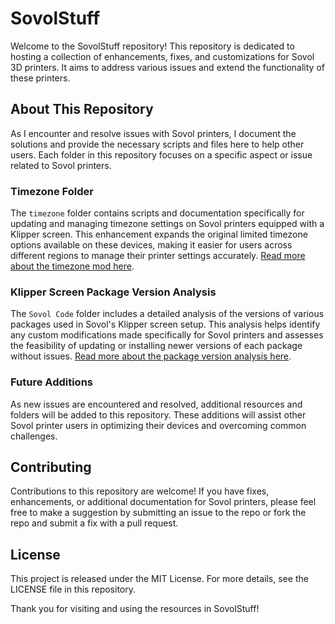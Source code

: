 # SovolStuff

Welcome to the SovolStuff repository! This repository is dedicated to hosting a collection of enhancements, fixes, and customizations for Sovol 3D printers. It aims to address various issues and extend the functionality of these printers.

## About This Repository

As I encounter and resolve issues with Sovol printers, I document the solutions and provide the necessary scripts and files here to help other users. Each folder in this repository focuses on a specific aspect or issue related to Sovol printers.

### Timezone Folder

The `timezone` folder contains scripts and documentation specifically for updating and managing timezone settings on Sovol printers equipped with a Klipper screen. This enhancement expands the original limited timezone options available on these devices, making it easier for users across different regions to manage their printer settings accurately. [Read more about the timezone mod here](timezone/readme.md).

### Klipper Screen Package Version Analysis

The `Sovol Code` folder includes a detailed analysis of the versions of various packages used in Sovol's Klipper screen setup. This analysis helps identify any custom modifications made specifically for Sovol printers and assesses the feasibility of updating or installing newer versions of each package without issues. [Read more about the package version analysis here](Sovol%20Code/readme.md).

### Future Additions

As new issues are encountered and resolved, additional resources and folders will be added to this repository. These additions will assist other Sovol printer users in optimizing their devices and overcoming common challenges.

## Contributing

Contributions to this repository are welcome! If you have fixes, enhancements, or additional documentation for Sovol printers, please feel free to make a suggestion by submitting an issue to the repo or fork the repo and submit a fix with a pull request.

## License

This project is released under the MIT License. For more details, see the LICENSE file in this repository.

Thank you for visiting and using the resources in SovolStuff!
